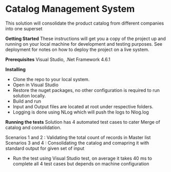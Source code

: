 # **Catalog Management System** 
This solution will consolidate the product catalog from different companies into one superset

**Getting Started**
These instructions will get you a copy of the project up and running on your local machine for development and testing purposes. See deployment for notes on how to deploy the project on a live system.

**Prerequisites**
Visual Studio, .Net Framework 4.6.1 

**Installing**
- Clone the repo to your local system.
- Open in Visual  Studio
- Restore the nuget packages, no other configuration is required to run solution locally.
- Build and run
- Input  and Output files are located at root under respective folders.  
- Logging is done using NLog which will push the logs to Nlog.log

**Running the tests**
Solution has 4 automated test cases to cater Merge of catalog and consolidation. 

Scenarios 1 and 2  : Validating the total count of records in Master list
Scenarios 3 and 4  : Consolidating the catalog and comapring it with standard output for given set of input 

- Run the test using Visual Studio test, on average it takes 40 ms to complete all 4 test cases but depends on machine configuration
